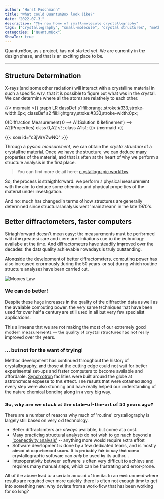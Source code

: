 ```yaml
---
author: "Horst Puschmann"
title: "What could QuantumBox look like?"
date: "2022-07-31"
description: "The new home of small-molecule crystallography"
tags: ["crystallography", "small-molecule", "crystal structures", "method development"]
categories: ["QuantumBox"]
ShowToc: true
---
```


QuantumBox, as a project, has not started yet. We are currently in the design phase, and that is an exciting place to be.

---

## Structure Determination

X-rays (and some other radiation) will interact with a crystalline material in such a specific way, that it is possible to figure out what was in the crystal. We can determine where all the atoms are relatively to each other.

{{< mermaid >}}
graph LR
    classDef s1 fill:orange,stroke:#333,stroke-width:0px;
    classDef s2 fill:lightgray,stroke:#333,stroke-width:0px;

0(Diffraction Measurement)
0 --> A1(Solution & Refinement) --> A2(Properties)
    class 0,A2 s2;
    class A1 s1;
{{< /mermaid >}}

{{< som id="c3jVIrVZwNQ" >}}

Through a *pysical measurement*, we can obtain the *crystal structure* of a crystalline material. Once we have the structure, we can deduce many properties of the material, and that is often at the heart of why we perform a structure analysis in the first place.

> You can find more detail here: [crystallograpic workflow](/posts/basic-crystallography-workflow).


So, the process is straigthforward: we perform a physical measurement with the aim to deduce some chemical and physical properties of the material under investigation.

And not much has changed in terms of how structures are generally determined since structural analysis went 'mainstream' in the late 1970's.


## Better diffractometers, faster computers

Striaghforward doesn't mean easy: the measurements must be performed with the greatest care and there are limitations due to the technology available at the time. And diffractometers have steadily improved over the decades: the data quality achievable nowadays is truly outstanding.

Alongside the development of better diffractometers, computing power has also increased enormously during the 50 years (or so) during which routine structure analyses have been carried out.

![Moores Law](https://ourworldindata.org/uploads/2020/11/Transistor-Count-over-time.png)

### We can do better!

Despite these huge increases in the quality of the diffraction data as well as the available computing power, the very same techniques that have been used for over half a century are still used in all but very few specialist applications.

This all means that we are not making the most of our extremely good modern measurements -- the quality of crystal structures has not really improved over the years.

### ... but not for the want of trying!

Method development has continued throughout the history of crystallography, and those at the cutting edge could not wait for better experimental set-ups and faster computers to become available and affordable. [Synchrotron](/glossary/#synchrotron) facilities were built around the globe at astronomical expnese to this effect. The results that were obtained along every step were also stunning and have really helped our understanding of the nature chemical bonding along in a very big way.

### So, why are we stuck at the state-of-the-art of 50 years ago?

There are a number of reasons why much of 'routine' crystallography is largely still based on very old technology.

 - Better diffractomters are *always* available, but come at a cost.
 - Many practicing structural analysts do not wish to go much beyond a ['connectivity analysis'](/glossary/#connectivity-analysis) -- anything more would require extra effort
 - Software development is done by a few dedicated teams, and is mostly aimed at experienced users. It is probably fair to say that some crystallographic software can *only* be used by its author...
 - Interoperativity between software is often very difficult to achieve and requires many manual steps, which can be frustrating and error-prone.
 
All of the above lead to a certain amount of inertia. In an environment where results are required ever more quickly, there is often not enough time to get into something new: why deviate from a work-flow that has been working for so long?

